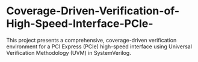 # Coverage-Driven-Verification-of-High-Speed-Interface-PCIe-
This project presents a comprehensive, coverage-driven verification environment for a PCI Express (PCIe) high-speed interface using Universal Verification Methodology (UVM) in SystemVerilog.
